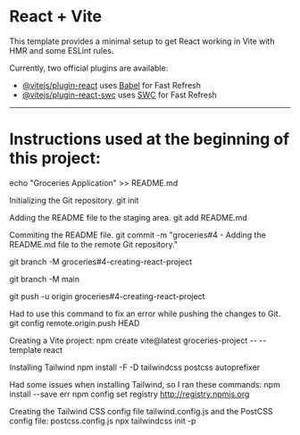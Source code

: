 # React + Vite

This template provides a minimal setup to get React working in Vite with HMR and some ESLint rules.

Currently, two official plugins are available:

- [@vitejs/plugin-react](https://github.com/vitejs/vite-plugin-react/blob/main/packages/plugin-react/README.md) uses [Babel](https://babeljs.io/) for Fast Refresh
- [@vitejs/plugin-react-swc](https://github.com/vitejs/vite-plugin-react-swc) uses [SWC](https://swc.rs/) for Fast Refresh


---

# Instructions used at the beginning of this project:
echo "Groceries Application" >> README.md

Initializing the Git repository.
git init

Adding the README file to the staging area.
git add README.md

Commiting the README file.
git commit -m "groceries#4 - Adding the README.md file to the remote Git repository."

git branch -M groceries#4-creating-react-project

git branch -M main

git push -u origin groceries#4-creating-react-project

Had to use this command to fix an error while pushing the changes to Git.
git config remote.origin.push HEAD

Creating a Vite project:
npm create vite@latest groceries-project -- --template react

Installing Tailwind
npm install -F -D tailwindcss postcss autoprefixer

Had some issues when installing Tailwind, so I ran these commands:
npm install --save err
npm config set registry http://registry.npmjs.org

Creating the Tailwind CSS config file tailwind.config.js and the PostCSS config file: postcss.config.js
npx tailwindcss init -p



